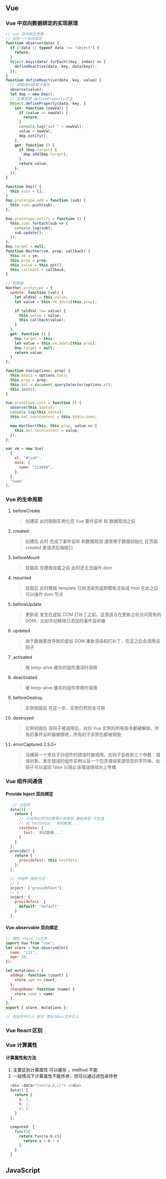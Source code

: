 ## Vue

### Vue 中双向数据绑定的实现原理

```javascript
// vue 双向绑定原理
// 实现一个双向绑定
function observe(data) {
  if (!data || typeof data !== "object") {
    return;
  }
  Object.keys(data).forEach((key, index) => {
    defineReactive(data, key, data[key]);
  });
}
function defineReactive(data, key, value) {
  // 获取递归获取子属性
  observe(value);
  let dep = new Dep();
  // 主要使用 defineProperty方法
  Object.defineProperty(data, key, {
    set: function (newVal) {
      if (value == newVal) {
        return;
      }
      console.log("set " + newVal);
      value = newVal;
      dep.notify();
    },
    get: function () {
      if (Dep.target) {
        dep.add(Dep.target);
      }
      return value;
    },
  });
}

function Dep() {
  this.subs = [];
}
Dep.prototype.add = function (sub) {
  this.subs.push(sub);
};

Dep.prototype.notify = function () {
  this.subs.forEach(sub => {
    console.log(sub);
    sub.update();
  });
};
Dep.target = null;
function Wacther(vm, prop, callback) {
  this.vm = vm;
  this.prop = prop;
  this.value = this.get();
  this.callback = callback;
}

// 观察器
Wacther.prototype = {
  update: function (val) {
    let oldVal = this.value;
    let value = this.vm.$data[this.prop];

    if (oldVal !== value) {
      this.value = value;
      this.callback(value);
    }
  },
  get: function () {
    Dep.target = this;
    let value = this.vm.$data[this.prop];
    Dep.target = null;
    return value;
  },
};

function Vue(options, prop) {
  this.$data = options.data;
  this.prop = prop;
  this.$el = document.querySelector(options.el);
  this.init();
}

Vue.prototype.init = function () {
  observe(this.$data);
  console.log(this.$data);
  this.$el.textContent = this.$data.name;

  new Wacther(this, this.prop, value => {
    this.$el.textContent = value;
  });
};

var vm = new Vue(
  {
    el: "#link",
    data: {
      name: "123456",
    },
  },
  "name"
);
```

### Vue 的生命周期

1. beforeCreate
   > 创建前 此时刚刚实例化完 Vue 事件监听 和 数据观测之前
2. created
   > 创建后 此时 完成了事件监听 和数据观测 通常用于数据初始化 在页面 created 是请求后端接口
3. beforeMount
   > 挂载前 在模板挂载之前 此时还无法操作 dom
4. mounted
   > 挂载后 此时模板 template 已经渲染完成即模板渲染成 html 在此之后可以操作 dom 节点
5. beforeUpdate
   > 更新前 发生在虚拟 DOM 打补丁之前。这里适合在更新之前访问现有的 DOM，比如手动移除已添加的事件监听器
6. updated
   > 由于数据更改导致的虚拟 DOM 重新渲染和打补丁，在这之后会调用该钩子
7. activated
   > 被 keep-alive 缓存的组件激活时调用
8. deactivated
   > 被 keep-alive 缓存的组件停用时调用
9. beforeDestroy
   > 实例销毁前 在这一步，实例仍然完全可用
10. destroyed
    > 实例销毁后 该钩子被调用后，对应 Vue 实例的所有指令都被解绑，所有的事件监听器被移除，所有的子实例也都被销毁
11. errorCaptured 2.5.0+
    > 当捕获一个来自子孙组件的错误时被调用。此钩子会收到三个参数：错误对象、发生错误的组件实例以及一个包含错误来源信息的字符串。此钩子可以返回 false 以阻止该错误继续向上传播

### Vue 组件间通信

#### Provide Inject 双向绑定

```javascript
   // 父组件
  data(){
    return {
      // 父组件必须为对象等引用类型 基础类型 不生效
      // 如 testData: '测试数据...'
      testData: {
        test: '测试数据...'
      }
    }
  },
  provide() {
    return {
      provideTest: this.testData,
    };
  },

  // 子组件 接收方式
  // 1
  inject: ["provideTest"],
  // 2
  inject: {
    provideTest: {
      default: "default"
    }
  },

```

#### Vue.observable 双向绑定

```javascript
// 增加 store.js文件
import Vue from "vue";
let store = Vue.observable({
  name: "111",
  age: 28,
});

let mutations = {
  addAge: function (count) {
    store.age += count;
  },
  changeName: function (name) {
    store.name = name;
  },
};
export { store, mutations };

// 在组件中引入 即可 类似与bus文件引入
```

### Vue React 区别

### Vue 计算属性

#### 计算属性和方法

1. 主要区别计算属性 可以缓存 ，method 不能
2. 一般情况下计算属性不能传参，但可以通过闭包来传参

```javascript
  <div :data="func(a,b,c)"> </div>
  data() {
    return {
      a: 1,
      b: 2,
      c: 3
    }
  },

  computed: {
    func(){
      return func(a,b,c){
        return a + b + c
      }
    }
  }

```

## JavaScript
